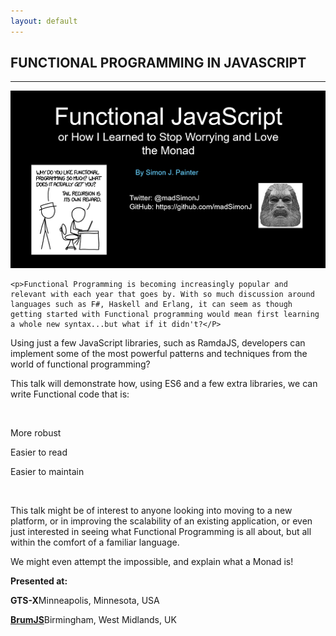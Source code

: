 ```yaml
---
layout: default
---
```


<div class="pagepanel down_arrow white">
  <div class="center">
    <h2>FUNCTIONAL PROGRAMMING IN JAVASCRIPT</h2>
    <hr>
		<img src="/Content/img/functional-javascript-large.png">
		
    <p>Functional Programming is becoming increasingly popular and relevant with each year that goes by. With so much discussion around languages such as F#, Haskell and Erlang, it can seem as though getting started with Functional programming would mean first learning a whole new syntax...but what if it didn't?</P>

<p>Using just a few JavaScript libraries, such as RamdaJS, developers can implement some of the most powerful patterns and techniques from the world of functional programming?</P>

<p>This talk will demonstrate how, using ES6 and a few extra libraries, we can write Functional code that is:</p>

<br/>

<p>More robust</p>
<p>Easier to read</p>
<p>Easier to maintain</p>

<br/>


<p>This talk might be of interest to anyone looking into moving to a new platform, or in improving the scalability of an existing application, or even just interested in seeing what Functional Programming is all about, but all within the comfort of a familiar language.</p>

<p>We might even attempt the impossible, and explain what a Monad is!</p>

<p>
	<strong>Presented at:</strong>
</p>
<p><strong>GTS-X</strong>Minneapolis, Minnesota, USA</p>
<p><strong><a href="https://www.meetup.com/meetup-group-MzfqIqCy/events/xzxnwqyzhbcc/">BrumJS</a></strong>Birmingham, West Midlands, UK</p>
  </div>
</div>